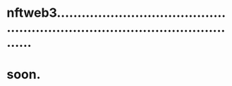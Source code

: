 # nftweb3....................................................................................................
# soon.
